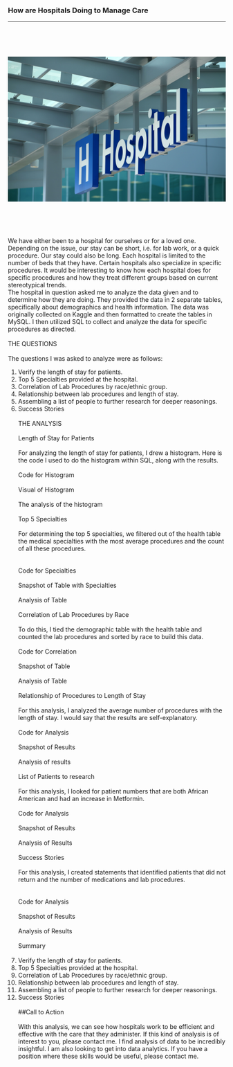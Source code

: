 ### How are Hospitals Doing to Manage Care
---
<br><br>
<img src="images/Hospital Image.jpg?raw=true"/>
<br><br>
---
<br><br>
We have either been to a hospital for ourselves or for a loved one.  Depending on the issue, our stay can be short, i.e. for lab work, or a quick procedure.  Our stay could also be long.  Each hospital is limited to the number of beds that they have.  Certain hospitals also specialize in specific procedures.  It would be interesting to know how each hospital does for specific procedures and how they treat different groups based on current stereotypical trends.  
The hospital in question asked me to analyze the data given and to determine how they are doing.  They provided the data in 2 separate tables, specifically about demographics and health information. The data was originally collected on Kaggle and then formatted to create the tables in MySQL.  I then utilized SQL to collect and analyze the data for specific procedures as directed.
<br><br>
THE QUESTIONS
<br><br>
The questions I was asked to analyze were as follows:
1.	Verify the length of stay for patients.
2.	Top 5 Specialties provided at the hospital.
3.	Correlation of Lab Procedures by race/ethnic group.
4.	Relationship between lab procedures and length of stay.
5.	Assembling a list of people to further research for deeper reasonings.
6.	Success Stories 
<br><br>
THE ANALYSIS
<br><br>
Length of Stay for Patients
<br><br>
For analyzing the length of stay for patients, I drew a histogram.  Here is the code I used to do the histogram within SQL, along with the results.
<br><br>
Code for Histogram
<br><br>
Visual of Histogram
<br><br>
The analysis of the histogram
<br><br>
Top 5 Specialties
<br><br>
For determining the top 5 specialties, we filtered out of the health table the medical specialties with the most average procedures and the count of all these procedures.  
<br><br>
Code for Specialties
<br><br>
Snapshot of Table with Specialties
<br><br>
Analysis of Table
<br><br>
Correlation of Lab Procedures by Race
<br><br>
To do this, I tied the demographic table with the health table and counted the lab procedures and sorted by race to build this data.
<br><br>
Code for Correlation
<br><br>
Snapshot of Table
<br><br>
Analysis of Table
<br><br>
Relationship of Procedures to Length of Stay
<br><br>
For this analysis, I analyzed the average number of procedures with the length of stay.  I would say that the results are self-explanatory.
<br><br>
Code for Analysis
<br><br>
Snapshot of Results
<br><br>
Analysis of results
<br><br>
List of Patients to research
<br><br>
For this analysis, I looked for patient numbers that are both African American and had an increase in Metformin.
<br><br>
Code for Analysis
<br><br>
Snapshot of Results
<br><br>
Analysis of Results
<br><br>
Success Stories
<br><br>
For this analysis, I created statements that identified patients that did not return and the number of medications and lab procedures.  
<br><br>
Code for Analysis
<br><br>
Snapshot of Results
<br><br>
Analysis of Results
<br><br>
Summary
<br><br>
1.	Verify the length of stay for patients.
2.	Top 5 Specialties provided at the hospital.
3.	Correlation of Lab Procedures by race/ethnic group.
4.	Relationship between lab procedures and length of stay.
5.	Assembling a list of people to further research for deeper reasonings.
6.	Success Stories 
<br><br>
##Call to Action
<br><br>
With this analysis, we can see how hospitals work to be efficient and effective with the care that they administer.  If this kind of analysis is of interest to you, please contact me.  I find analysis of data to be incredibly insightful.  I am also looking to get into data analytics.  If you have a position where these skills would be useful, please contact me.
